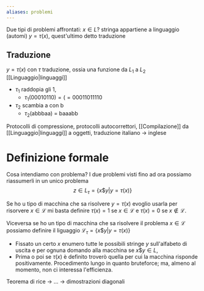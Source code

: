 ```yaml
---
aliases: problemi
---
```


Due tipi di problemi affrontati:
$x \in L$? stringa appartiene a linguaggio (automi)
$y = \tau(x)$, quest'ultimo detto traduzione

## Traduzione
$y = \tau(x)$
con $\tau$ traduzione, ossia una funzione da $L_{1}$ a $L_{2}$ [[Linguaggio|linguaggi]]
- $\tau_{1}$ raddopia gli 1,
	- $\tau_{1}(00010110) = (=00011011110$
- $\tau_{2}$ scambia a con b
	- $\tau_{2}$(abbbaa) = baaabb

Protocolli di compressione, protocolli autocorrettori, [[Compilazione]] da [[Linguaggio|linguaggi]] a oggetti, traduzione italiano -> inglese

# Definizione formale
Cosa intendiamo con problema?
I due problemi visti fino ad ora possiamo riassumerli in un unico problema
$$z \in L_{\tau}=\left\{ x \$ y | y = \tau(x) \right\} $$

Se ho u tipo di macchina che sa risolvere $y = \tau(x)$ evoglio usarla per risorvere $x \in \mathcal{L}$ mi basta definire $\tau(x)=1$ se $x \in \mathcal{L}$ e $\tau(x) = 0$ se $x \notin \mathcal{L}$.

Viceversa se ho un tipo di macchina che sa risolvere il problema $x \in \mathcal{L}$ possiamo definire il liguaggio $\mathcal{L}_{\tau}=\left\{ x\$y | y = \tau(x) \right\}$
- Fissato un certo $x$ enumero tutte le possibili stringe $y$ sull'alfabeto di uscita e per ognuna domando alla macchina se $x\$y \in L$,
- Prima o poi se $\tau(x)$ è definito troverò quella per cui la macchina risponde positivamente. Procedimento lungo in quanto bruteforce; ma, almeno al momento, non ci interessa l'efficienza.


Teorema di rice -> ... -> dimostrazioni diagonali